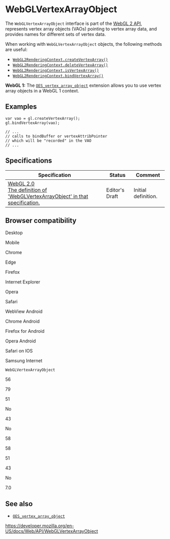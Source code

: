 WebGLVertexArrayObject
======================

The `WebGLVertexArrayObject` interface is part of the [WebGL 2 API](webgl_api), represents vertex array objects (VAOs) pointing to vertex array data, and provides names for different sets of vertex data.

When working with `WebGLVertexArrayObject` objects, the following methods are useful:

-   [`WebGL2RenderingContext.createVertexArray()`](webgl2renderingcontext/createvertexarray)
-   [`WebGL2RenderingContext.deleteVertexArray()`](webgl2renderingcontext/deletevertexarray)
-   [`WebGL2RenderingContext.isVertexArray()`](webgl2renderingcontext/isvertexarray)
-   [`WebGL2RenderingContext.bindVertexArray()`](webgl2renderingcontext/bindvertexarray)

**WebGL 1:** The [`OES_vertex_array_object`](oes_vertex_array_object) extension allows you to use vertex array objects in a WebGL 1 context.

Examples
--------

    var vao = gl.createVertexArray();
    gl.bindVertexArray(vao);

    // ...
    // calls to bindBuffer or vertexAttribPointer
    // which will be "recorded" in the VAO
    // ...

Specifications
--------------

<table><thead><tr class="header"><th>Specification</th><th>Status</th><th>Comment</th></tr></thead><tbody><tr class="odd"><td><a href="https://www.khronos.org/registry/webgl/specs/latest/2.0/#3.6">WebGL 2.0<br />
<span class="small">The definition of 'WebGLVertexArrayObject' in that specification.</span></a></td><td><span class="spec-ed">Editor's Draft</span></td><td>Initial definition.</td></tr></tbody></table>

Browser compatibility
---------------------

Desktop

Mobile

Chrome

Edge

Firefox

Internet Explorer

Opera

Safari

WebView Android

Chrome Android

Firefox for Android

Opera Android

Safari on IOS

Samsung Internet

`WebGLVertexArrayObject`

56

79

51

No

43

No

58

58

51

43

No

7.0

See also
--------

-   [`OES_vertex_array_object`](oes_vertex_array_object)

<a href="https://developer.mozilla.org/en-US/docs/Web/API/WebGLVertexArrayObject" class="_attribution-link">https://developer.mozilla.org/en-US/docs/Web/API/WebGLVertexArrayObject</a>
